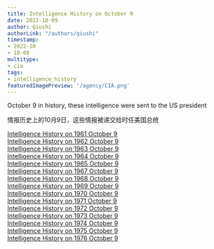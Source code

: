 ```yaml
---
title: Intelligence History on October 9
date: 2022-10-09
author: Qiushi 
authorLink: "/authors/qiushi"
timestamp: 
- 2022-10
- 10-09
multitype: 
- cia
tags: 
- intelligence_history
featuredImagePreview: '/agency/CIA.png'
---
```



October 9 in history, these intelligence were sent to the US president

情报历史上的10月9日，这些情报被递交给时任美国总统

<!--more-->







[Intelligence History on 1961 October 9](/dailybrief/1961-10-09)   
[Intelligence History on 1962 October 9](/dailybrief/1962-10-09)   
[Intelligence History on 1963 October 9](/dailybrief/1963-10-09)   
[Intelligence History on 1964 October 9](/dailybrief/1964-10-09)   
[Intelligence History on 1965 October 9](/dailybrief/1965-10-09)   
[Intelligence History on 1967 October 9](/dailybrief/1967-10-09)   
[Intelligence History on 1968 October 9](/dailybrief/1968-10-09)   
[Intelligence History on 1969 October 9](/dailybrief/1969-10-09)   
[Intelligence History on 1970 October 9](/dailybrief/1970-10-09)   
[Intelligence History on 1971 October 9](/dailybrief/1971-10-09)   
[Intelligence History on 1972 October 9](/dailybrief/1972-10-09)   
[Intelligence History on 1973 October 9](/dailybrief/1973-10-09)   
[Intelligence History on 1974 October 9](/dailybrief/1974-10-09)   
[Intelligence History on 1975 October 9](/dailybrief/1975-10-09)   
[Intelligence History on 1976 October 9](/dailybrief/1976-10-09)   
